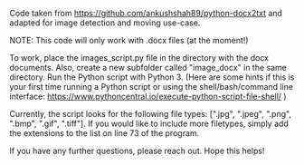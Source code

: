 Code taken from https://github.com/ankushshah89/python-docx2txt and adapted for image detection and moving use-case.

NOTE: This code will only work with .docx files (at the moment!)

To work, place the images_script.py file in the directory with the docx documents. Also, create a new subfolder called "image_docx" in the same directory. Run the Python script with Python 3. (Here are some hints if this is your first time running a Python script or using the shell/bash/command line interface: https://www.pythoncentral.io/execute-python-script-file-shell/ )

Currently, the script looks for the following file types: [".jpg", ".jpeg", ".png", ".bmp", ".gif", ".tiff"]. If you would like to include more filetypes, simply add the extensions to the list on line 73 of the program.

If you have any further questions, please reach out. Hope this helps!